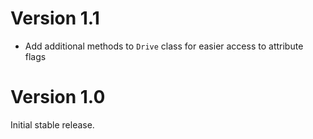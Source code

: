 # Version 1.1

- Add additional methods to `Drive` class for easier access to attribute flags

# Version 1.0

Initial stable release.
